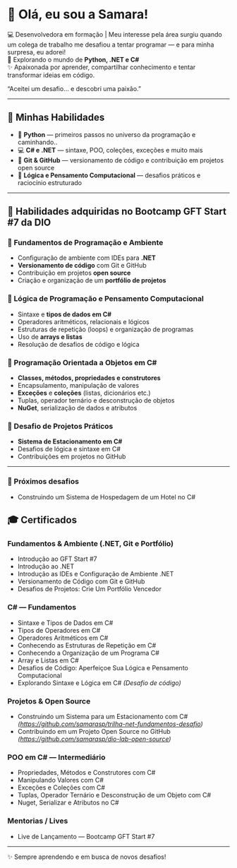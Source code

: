 # 👋 Olá, eu sou a Samara!

💻 Desenvolvedora em formação |  Meu interesse pela área surgiu quando um colega de trabalho me desafiou a tentar programar — e para minha surpresa, eu adorei!  
🚀 Explorando o mundo de **Python, .NET e C#**  
✨ Apaixonada por aprender, compartilhar conhecimento e tentar transformar ideias em código.  

“Aceitei um desafio... e descobri uma paixão.”

---

## 🚀 Minhas Habilidades
- 🐍 **Python** — primeiros passos no universo da programação e caminhando..
- 💻 **C# e .NET** — sintaxe, POO, coleções, exceções e muito mais
- 🔧 **Git & GitHub** — versionamento de código e contribuição em projetos open source
- 🎯 **Lógica e Pensamento Computacional** — desafios práticos e raciocínio estruturado

---
## 🚀 Habilidades adquiridas no Bootcamp GFT Start #7 da DIO

### 🔹 Fundamentos de Programação e Ambiente
- Configuração de ambiente com IDEs para **.NET**
- **Versionamento de código** com Git e GitHub
- Contribuição em projetos **open source**
- Criação e organização de um **portfólio de projetos**

### 🔹 Lógica de Programação e Pensamento Computacional
- Sintaxe e **tipos de dados em C#**
- Operadores aritméticos, relacionais e lógicos
- Estruturas de repetição (loops) e organização de programas
- Uso de **arrays e listas**
- Resolução de desafios de código e lógica

### 🔹 Programação Orientada a Objetos em C#
- **Classes, métodos, propriedades e construtores**
- Encapsulamento, manipulação de valores
- **Exceções** e **coleções** (listas, dicionários etc.)
- Tuplas, operador ternário e desconstrução de objetos
- **NuGet**, serialização de dados e atributos

### 🔹 Desafio de Projetos Práticos
- **Sistema de Estacionamento em C#**
- Desafios de lógica e sintaxe em C#
- Contribuições em projetos no GitHub

---

### 🎯 Próximos desafios
- Construindo um Sistema de Hospedagem de um Hotel no C#

## 🎓 Certificados

### Fundamentos & Ambiente (.NET, Git e Portfólio)
- Introdução ao GFT Start #7  
- Introdução ao .NET  
- Introdução as IDEs e Configuração de Ambiente .NET  
- Versionamento de Código com Git e GitHub  
- Desafios de Projetos: Crie Um Portfólio Vencedor  

### C# — Fundamentos
- Sintaxe e Tipos de Dados em C#  
- Tipos de Operadores em C#  
- Operadores Aritméticos em C#  
- Conhecendo as Estruturas de Repetição em C#  
- Conhecendo a Organização de um Programa C#  
- Array e Listas em C#  
- Desafios de Código: Aperfeiçoe Sua Lógica e Pensamento Computacional  
- Explorando Sintaxe e Lógica em C# *(Desafio de código)*

### Projetos & Open Source
- Construindo um Sistema para um Estacionamento com C# *(https://github.com/samarasp/trilha-net-fundamentos-desafio)*  
- Contribuindo em um Projeto Open Source no GitHub *(https://github.com/samarasp/dio-lab-open-source)*

### POO em C# — Intermediário
- Propriedades, Métodos e Construtores com C#  
- Manipulando Valores com C#  
- Exceções e Coleções com C#  
- Tuplas, Operador Ternário e Desconstrução de um Objeto com C#  
- Nuget, Serializar e Atributos no C#  

### Mentorias / Lives
- Live de Lançamento — Bootcamp GFT Start #7

---

✨ Sempre aprendendo e em busca de novos desafios!
